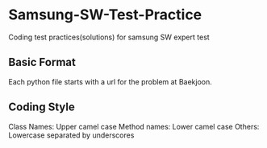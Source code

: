 # Samsung-SW-Test-Practice
Coding test practices(solutions) for samsung SW expert test

## Basic Format
Each python file starts with a url for the problem at Baekjoon.

## Coding Style
Class Names: Upper camel case
Method names: Lower camel case
Others: Lowercase separated by underscores
